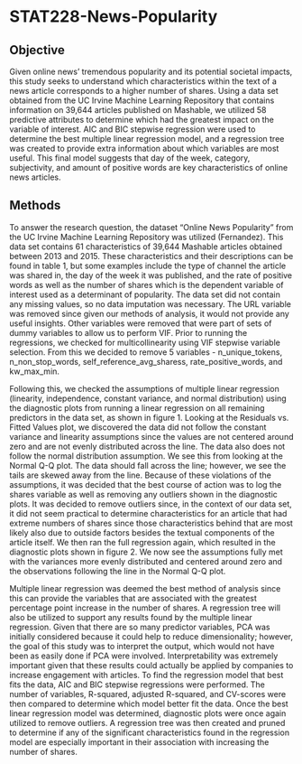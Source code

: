 # STAT228-News-Popularity

## Objective
Given online news’ tremendous popularity and its potential societal impacts, this study seeks to understand which characteristics within the
text of a news article corresponds to a higher number of shares. Using a data set obtained from the UC Irvine Machine Learning Repository that 
contains information on 39,644 articles published on Mashable, we utilized 58 predictive attributes to determine which had the greatest impact 
on the variable of interest. AIC and BIC stepwise regression were used to determine the best multiple linear regression model, and a regression 
tree was created to provide extra information about which variables are most useful. This final model suggests that day of the week, category, 
subjectivity, and amount of positive words are key characteristics of online news articles.

## Methods
To answer the research question, the dataset “Online News Popularity”  from the UC Irvine Machine Learning Repository was utilized (Fernandez). This data set contains 61 characteristics of 39,644 Mashable articles obtained between 2013 and 2015. These characteristics and their descriptions can be found in table 1, but some examples include the type of channel the article was shared in, the day of the week it was published, and the rate of positive words as well as the number of shares which is the dependent variable of interest used as a determinant of popularity. The data set did not contain any missing values, so no data imputation was necessary. The URL variable was removed since given our methods of analysis, it would not provide any useful insights. Other variables were removed that were part of sets of dummy variables to allow us to perform VIF. Prior to running the regressions, we checked for multicollinearity using VIF stepwise variable selection. From this we decided to remove 5 variables - n_unique_tokens, n_non_stop_words, self_reference_avg_sharess, rate_positive_words, and kw_max_min.

Following this, we checked the assumptions of multiple linear regression (linearity, independence, constant variance, and normal distribution) using the diagnostic plots from running a linear regression on all remaining predictors in the data set, as shown in figure 1. Looking at the Residuals vs. Fitted Values plot, we discovered the data did not follow the constant variance and linearity assumptions since the values are not centered around zero and are not evenly distributed across the line. The data also does not follow the normal distribution assumption. We see this from looking at the Normal Q-Q plot. The data should fall across the line; however, we see the tails are skewed away from the line. Because of these violations of the assumptions, it was decided that the best course of action was to log the shares variable as well as removing any outliers shown in the diagnostic plots.  It was decided to remove outliers since, in the context of our data set, it did not seem practical to determine characteristics for an article that had extreme numbers of shares since those characteristics behind that are most likely also due to outside factors besides the textual components of the article itself. We then ran the full regression again, which resulted in the diagnostic plots shown in figure 2. We now see the assumptions fully met with the variances more evenly distributed and centered around zero and the observations following the line in the Normal Q-Q plot.

Multiple linear regression was deemed the best method of analysis since this can provide the variables that are associated with the greatest percentage point increase in the number of shares. A regression tree will also be utilized to support any results found by the multiple linear regression. Given that there are so many predictor variables, PCA was initially considered because it could help to reduce dimensionality; however, the goal of this study was to interpret the output, which would not have been as easily done if PCA were involved. Interpretability was extremely important given that these results could actually be applied by companies to increase engagement with articles. To find the regression model that best fits the data, AIC and BIC stepwise regressions were performed. The number of variables, R-squared, adjusted R-squared, and CV-scores were then compared to determine which model better fit the data. Once the best linear regression model was determined, diagnostic plots were once again utilized to remove outliers. A regression tree was then created and pruned to determine if any of the significant characteristics found in the regression model are especially important in their association with increasing the number of shares.

